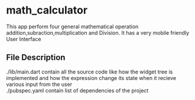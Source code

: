 # math_calculator

This app perform four general mathematical operation addition,subraction,multiplication and Division. It has a very mobile friendly User Interface

## File Description
./lib/main.dart contain all the source code like how the widget tree is implemented and how the expression change its state when it recieve various input from the user
</br>
./pubspec.yaml contain list of dependencies of the project 
